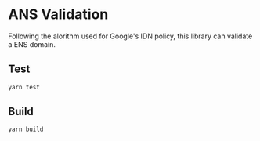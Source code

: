# ANS Validation

Following the alorithm used for Google's IDN policy, this library can validate a ENS domain.

## Test

```sh
yarn test
```

## Build

```sh
yarn build
```